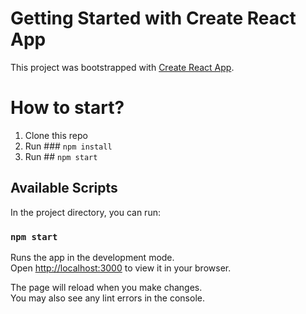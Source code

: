 # Getting Started with Create React App

This project was bootstrapped with [Create React App](https://github.com/facebook/create-react-app).

# How to start?

1. Clone this repo
2. Run ### `npm install`
3. Run ##  `npm start`

## Available Scripts

In the project directory, you can run:

### `npm start`

Runs the app in the development mode.\
Open [http://localhost:3000](http://localhost:3000) to view it in your browser.

The page will reload when you make changes.\
You may also see any lint errors in the console.

